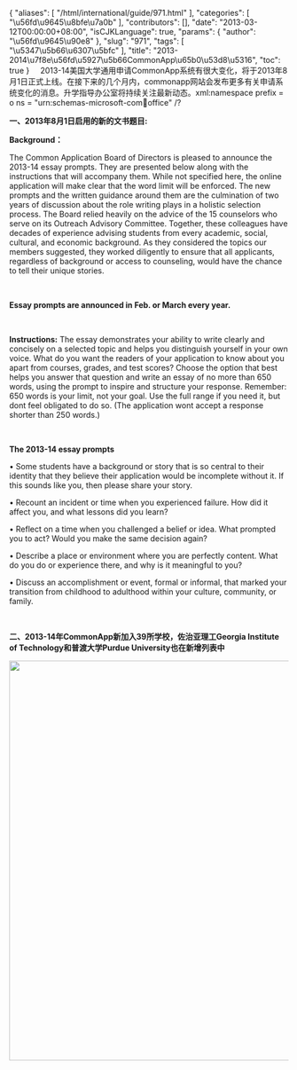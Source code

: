 {
    "aliases": [
        "/html/international/guide/971.html"
    ],
    "categories": [
        "\u56fd\u9645\u8bfe\u7a0b"
    ],
    "contributors": [],
    "date": "2013-03-12T00:00:00+08:00",
    "isCJKLanguage": true,
    "params": {
        "author": "\u56fd\u9645\u90e8"
    },
    "slug": "971",
    "tags": [
        "\u5347\u5b66\u6307\u5bfc"
    ],
    "title": "2013-2014\u7f8e\u56fd\u5927\u5b66CommonApp\u65b0\u53d8\u5316",
    "toc": true
}
    2013-14美国大学通用申请CommonApp系统有很大变化，将于2013年8月1日正式上线。在接下来的几个月内，commonapp网站会发布更多有关申请系统变化的消息。升学指导办公室将持续关注最新动态。xml:namespace prefix = o ns = "urn:schemas-microsoft-com:office:office" /?

**一、2013年8月1日启用的新的文书题目:**

**Background：**

The Common Application Board of Directors is pleased to announce the 2013-14 essay prompts. They are presented below along with the instructions that will accompany them. While not specified here, the online application will make clear that the word limit will be enforced. The new prompts and the written guidance around them are the culmination of two years of discussion about the role writing plays in a holistic selection process. The Board relied heavily on the advice of the 15 counselors who serve on its Outreach Advisory Committee. Together, these colleagues have decades of experience advising students from every academic, social, cultural, and economic background. As they considered the topics our members suggested, they worked diligently to ensure that all applicants, regardless of background or access to counseling, would have the chance to tell their unique stories.

 

**Essay prompts are announced in Feb. or March every year.**

 

**Instructions:** The essay demonstrates your ability to write clearly and concisely on a selected topic and helps you distinguish yourself in your own voice. What do you want the readers of your application to know about you apart from courses, grades, and test scores? Choose the option that best helps you answer that question and write an essay of no more than 650 words, using the prompt to inspire and structure your response. Remember: 650 words is your limit, not your goal. Use the full range if you need it, but dont feel obligated to do so. (The application wont accept a response shorter than 250 words.)

 

**The 2013-14 essay prompts**

• Some students have a background or story that is so central to their identity that they believe their application would be incomplete without it. If this sounds like you, then please share your story.

• Recount an incident or time when you experienced failure. How did it affect you, and what lessons did you learn?

• Reflect on a time when you challenged a belief or idea. What prompted you to act? Would you make the same decision again?

• Describe a place or environment where you are perfectly content. What do you do or experience there, and why is it meaningful to you?

• Discuss an accomplishment or event, formal or informal, that marked your transition from childhood to adulthood within your culture, community, or family.

 

**二、2013-14年CommonApp新加入39所学校，佐治亚理工Georgia Institute of Technology和普渡大学Purdue University也在新增列表中**

**<img
    src="https://cdn.tfls.online/mirror/full/9f72dde563f846ea97d5dcf339097d2a9f99d014.jpg"
    style="display:block;margin-left:auto;margin-right:auto;"
    decoding="async"
    fetchpriority="auto"
    loading="lazy"
    height="721"
    width="553"
/>**

